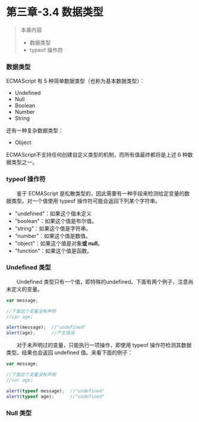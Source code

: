 # 第三章-3.4 数据类型
>本章内容  
>  * 数据类型
>  * typeof 操作符

### 数据类型  
ECMAScript 有 5 种简单数据类型（也称为基本数据类型）：
  * Undefined
  * Null
  * Boolean
  * Number
  * String  
  
还有一种复杂数据类型：
  * Object
  
ECMAScript不支持任何创建自定义类型的机制，而所有值最终都将是上述 6 种数据类型之一。
  
### typeof 操作符
　　鉴于 ECMAScript 是松散类型的，因此需要有一种手段来检测给定变量的数据类型。对一个值使用 typeof 操作符可能会返回下列某个字符串。
  * "undefined"：如果这个值未定义  
  * "boolean"：如果这个值是布尔值。
  * "string"：如果这个值是字符串。
  * "number"：如果这个值是数值。  
  * "object"：如果这个值是对象**或 null**。  
  * "function"：如果这个值是函数。  
 
### Undefined 类型
　　Undefined 类型只有一个值，即特殊的undefined。下面有两个例子，注意尚未定义的变量。
```javascript
var message;

//下面这个变量没有声明
//var age;

alert(message);  //"undefined"
alert(age);      //产生错误
```
　　对于未声明过的变量，只能执行一项操作，即使用 typeof 操作符检测其数据类型。结果也会返回 undefined 值。来看下面的例子：
```javascript
var message;

//下面这个变量没有声明
//var age;

alert(typeof message);  //"undefined"
alert(typeof age);      //"undefined"
```

### Null 类型
